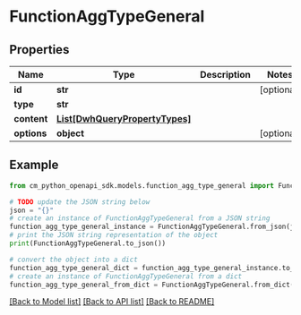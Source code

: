 # FunctionAggTypeGeneral


## Properties

Name | Type | Description | Notes
------------ | ------------- | ------------- | -------------
**id** | **str** |  | [optional] 
**type** | **str** |  | 
**content** | [**List[DwhQueryPropertyTypes]**](DwhQueryPropertyTypes.md) |  | 
**options** | **object** |  | [optional] 

## Example

```python
from cm_python_openapi_sdk.models.function_agg_type_general import FunctionAggTypeGeneral

# TODO update the JSON string below
json = "{}"
# create an instance of FunctionAggTypeGeneral from a JSON string
function_agg_type_general_instance = FunctionAggTypeGeneral.from_json(json)
# print the JSON string representation of the object
print(FunctionAggTypeGeneral.to_json())

# convert the object into a dict
function_agg_type_general_dict = function_agg_type_general_instance.to_dict()
# create an instance of FunctionAggTypeGeneral from a dict
function_agg_type_general_from_dict = FunctionAggTypeGeneral.from_dict(function_agg_type_general_dict)
```
[[Back to Model list]](../README.md#documentation-for-models) [[Back to API list]](../README.md#documentation-for-api-endpoints) [[Back to README]](../README.md)


